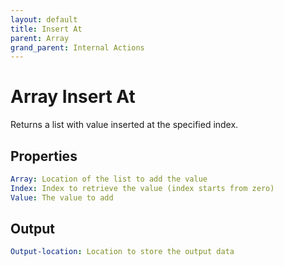 ```yaml
---
layout: default
title: Insert At
parent: Array
grand_parent: Internal Actions
---
```

# Array Insert At
Returns a list with value inserted at the specified index.

## Properties
```yaml
Array: Location of the list to add the value
Index: Index to retrieve the value (index starts from zero)
Value: The value to add
```

## Output
```yaml
Output-location: Location to store the output data
```
